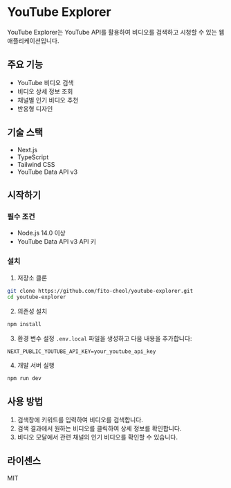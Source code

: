 # YouTube Explorer

YouTube Explorer는 YouTube API를 활용하여 비디오를 검색하고 시청할 수 있는 웹 애플리케이션입니다.

## 주요 기능

- YouTube 비디오 검색
- 비디오 상세 정보 조회
- 채널별 인기 비디오 추천
- 반응형 디자인

## 기술 스택

- Next.js
- TypeScript
- Tailwind CSS
- YouTube Data API v3

## 시작하기

### 필수 조건

- Node.js 14.0 이상
- YouTube Data API v3 API 키

### 설치

1. 저장소 클론
```bash
git clone https://github.com/fito-cheol/youtube-explorer.git
cd youtube-explorer
```

2. 의존성 설치
```bash
npm install
```

3. 환경 변수 설정
`.env.local` 파일을 생성하고 다음 내용을 추가합니다:
```
NEXT_PUBLIC_YOUTUBE_API_KEY=your_youtube_api_key
```

4. 개발 서버 실행
```bash
npm run dev
```

## 사용 방법

1. 검색창에 키워드를 입력하여 비디오를 검색합니다.
2. 검색 결과에서 원하는 비디오를 클릭하여 상세 정보를 확인합니다.
3. 비디오 모달에서 관련 채널의 인기 비디오를 확인할 수 있습니다.

## 라이센스

MIT 